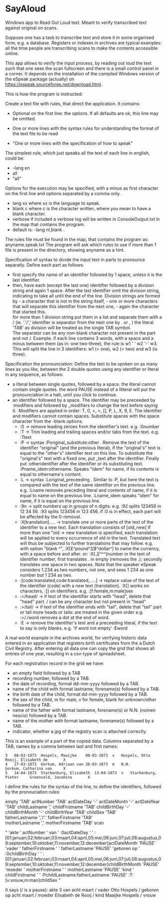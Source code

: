 # SayAloud
Windows app to Read Out Loud text. Meant to verify transcribed text against original on scans.

Suppose one has a task to transcribe text and store it in some organised form, e.g. a database.
Registers or indexes in archives are typical examples: all the time people are transcribing scans to make the contents accessible online.

This app allows to verify the input process, by reading out loud the text such that one sees the scan fullscreen and there is a small control panel in a corner.
It depends on the installation of the compiled Windows version of the eSpeak package (actually) on https://espeak.sourceforge.net/download.html. 


This is how the program is instructed:

Create a text file with rules, that direct the application. It contains:

- Optional on the first line: the options. If all defaults are ok, this line may be omitted. 

- One or more lines with the syntax rules for understanding the format of the text file to be read

- "One or more lines with the specification of how to speak" 


The simplest rule, which just speaks all the text of each line in english, could be: 
- -lang en
- all
- "all"

Options for the execution may be specified, with a minus as first character on the first line and options separated by a comma only.
- lang xx		where xx is the language to speak. 
- blank c		where c is the character written, where you mean to have a blank character.
- verbose		if included a verbose log will be written in ConsoleOutput.txt in the map that contains the program.
- default is: -lang nl,blank .
	

The rules file must be found in the map, that contains the program as: anyname.speak.txt
The program will ask which rules to use if more than 1 file is present in the directory, showing anyname as a hint.

Specification of syntax to divide the input text in parts to pronounce separatly.
Define each part as follows:
  - first specify the name of an identifier followed by 1 space, unless it is the last identifier.
  - then, have each (except the last one) identifier followed by a division string and again 1 space.
          After the last identifier omit the division string, indicating to take all until the end of the line.
          Division strings are formed by
          - a character that is not in the string itself, 
          - one or more characters that will separate this identifier from the next one,
          - again the character that started this.    
          for more than 1 division string put them in a list and separate them with a / (ie. '.'/',' identifier is separator from the next one by . or , )
          the literal 'TAB' as division will be treated as the single TAB symbol.  
          The separator can be any non-blank character not present in the part and not /.
Example.
if each line contains 3 words, with a space and a minus between them (as in: one two-three), 
the rule is w1 ' ' w2 '-' w3. This will split the line in 3 identifiers: w1 (= one), w2 (= two) and w3 (is three).
    
Specification the pronounciation:
Define the text to be spoken on as many lines as you like, between the 2 double quotes using any identifier or literal in any sequence, as follows:
   - a literal between single quotes, followed by a space. the literal cannot contain single quotes.
     the word PAUSE instead of a litteral will put the pronounciation in a halt, until you click to continue.
   - an identifier followed by a space. The identifier may be preceeded by :modifiers and followed by _modifiers to change the text before saying it. 
     :Modifiers are applied in order: T, 0, <, >, [], P, L, X, 9, E. 
     The identifier and modifiers cannot contain spaces. Substitute spaces with the space character from the -blank options. 
     - :0 -> remove leading zeroes from the identifier's text.
             e.g. :0number
     - :T -> Trim leading and trailing spaces and/or tabs from the text.
             e.g. :Ttext 
     - :P -> syntax :Poriginal_substitute:other . Remove the text of the identifier "original" (and the previous literal), 
             if the "original's" text is equal to the "other's" identifier text on this line.
             To substitute the "original's" text with a fixed one, put _text after the identifier.
             Finally put :otheridentifier after the identifier or its substituting text.
             :Pname_idem:othername. Speaks "idem" for name, if its contents is equal to othername's content. 
     - :L -> syntax :Loriginal_preceeding . Similar to :P, but here the text is compared with the text of the same identifier on the previous line. 
             e.g. :Lname removes preceding literal and contents of name, if it is equal to name on the previous line. 
             :Lname_idem speaks "idem" for name, if it is equal on the previous line. 
     - :9n -> split numbers up in groups of n digits.
              e.g. :92 splits 123456 in 12  34  56. :93 splits 123456 in 123  456. 
		if :0 is in effect, each part will be affected by the 0-removal.
     - :X[translation]..... -> translate one or more parts of the text of the identifier to a new text. Each translation consists of [old_new]
             If more than one "old -> new translation is specified, each translation will be applied to every occurrence of old in the text. 
             Translated text will thus be subjected to further translations that may follow.
             e.g. with option "blank ^", :X[£_^pound^][$_^dollar^] to name the currency, with a space before and after.
             or: :X[._][^_^^]number in the text of identifier number, first translates . in empty (removes the .); secondly translates one space in two spaces. 
                  Note that the speaker eSpeak considers 1.234 as two numbers, not one, and sees 1 234 as one number but 1  234 as two. 
     - :[code:translated,code:translated,.....] -> replace value of the text of the identifier (code) with a new text (translation). :X[] works on characters, :[] on identifiers.
       e.g. :[f:female,m:male]sex
     - :</head/ -> if text of the identifier starts with "head", delete that "head" part. 	/ can be any character but not present in "head"
     - :>/tail/ -> if text of the identifier ends with "tail", delete that "tail" part      	  or tail 
                   more heads or tails: are treated in the given order
       e.g. :>/./word removes a dot at the end of word.
     - :E -> remove the identifier's text and a preceeding literal, if the text to say is only blanks.
       e.g. 'if word not empty' :Eword


A real world example in the archives world, for verifying historic data entered in an application that registers birth certificates from the a Dutch Civil Registry.
After entering all data one can copy the grid that shows all entries of one year, resulting in a csv-type of spreadsheet.

For each registration record in the grid we have:
- an empty field followed by a TAB
- recording number, followed by a TAB.
- the date of recording, format dd-mm-yyyy followed by a TAB.
- name of the child with format lastname, forename(s)  followed by a TAB.
- the birth date of the child, format dd-mm-yyyy followed by a TAB.
- the sex of the child, m for male, v for female, blank for unknown/other followed by a TAB.
- name of the father with format lastname, forename(s) or N.N. (nomen nescio) followed by a TAB.
- name of the mother with format lastname, forename(s) followed by a TAB.
- indicator, whether a jpg of the registry scan is attached correctly.
 
This is an example of a part of the copied data. Columns separated by a TAB, names by a comma between last and first names:
  
    3 	08-03-1873 	Hospels, Maaijke	08-03-1873 	v 	Hospels, Otto 	    	Rooij, Elisabeth de 	  X  
    4 	27-03-1873 	Gorkum, Adriaan van	26-03-1873 	m 	N.N.          	    	Gorkum, Catharina van 	  X  
    5 	14-04-1873 	Starkenburg, Elisabeth	13-04-1873 	v 	Starkenburg, Pieter 	Groenveld, Jacomina 	  X  

I define the rules for the syntax of the line, to define the identifiers, followed by the pronouciation rules:

empty 'TAB' actNumber 'TAB' actDateDay '-' actDateMonth '-' actDateYear 'TAB' 
childLastname ',' childFirstname 'TAB' childBirthDay '-' childBirthMonth '-' childBirthYear 'TAB' childSex 'TAB'  
fatherLastname ','/'.' fatherFirstname 'TAB'  
motherLastname ',' motherFirstname 'TAB' scan

"
'akte ' actNumber ' van ' :0actDateDay ' ' :[01:januari,02:februari,03:maart,04:april,05:mei,06:juni,07:juli,08:augustus,09:september,10:oktober,11:november,12:december]actDateMonth 
'PAUSE' 'vader ' fatherFirstname ' ' fatherLastname 
'PAUSE' 'geboren op ' :0childBirthDay ' ' :[01:januari,02:februari,03:maart,04:april,05:mei,06:juni,07:juli,08:augustus,09:september,10:oktober,11:november,12:december]childBirthMonth 
'PAUSE' 'moeder ' motherFirstname ' ' motherLastname 
'PAUSE' 'kind ' childFirstname ' ' :PchildLastname:fatherLastname
'PAUSE' :T:[v:vrouw,m:man]childSex
"

It says (/ is a pause):
akte 3 van acht maart / vader Otto Hospels / geboren op acht maart / moeder Elisabeth de Rooij / kind Maaijke Hospels / vrouw 

